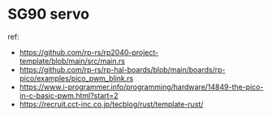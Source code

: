 # SG90 servo

ref:

- https://github.com/rp-rs/rp2040-project-template/blob/main/src/main.rs
- https://github.com/rp-rs/rp-hal-boards/blob/main/boards/rp-pico/examples/pico_pwm_blink.rs
- https://www.i-programmer.info/programming/hardware/14849-the-pico-in-c-basic-pwm.html?start=2
- https://recruit.cct-inc.co.jp/tecblog/rust/template-rust/
